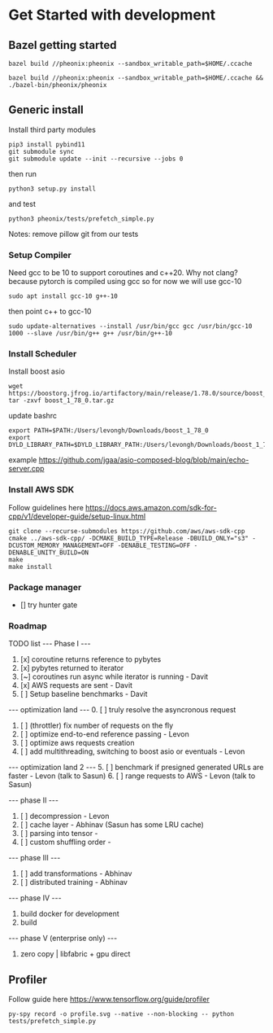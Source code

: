 # Get Started with development

## Bazel getting started

```
bazel build //pheonix:pheonix --sandbox_writable_path=$HOME/.ccache
```

```
bazel build //pheonix:pheonix --sandbox_writable_path=$HOME/.ccache && ./bazel-bin/pheonix/pheonix
```


## Generic install

Install third party modules 
```
pip3 install pybind11
git submodule sync
git submodule update --init --recursive --jobs 0
```

then run
```
python3 setup.py install
```
and test

```
python3 pheonix/tests/prefetch_simple.py
```

Notes: remove pillow git from our tests

### Setup Compiler

Need gcc to be 10 to support coroutines and c++20. Why not clang? because pytorch is compiled using gcc so for now we will use gcc-10
```
sudo apt install gcc-10 g++-10
```
then point c++ to gcc-10

```
sudo update-alternatives --install /usr/bin/gcc gcc /usr/bin/gcc-10 1000 --slave /usr/bin/g++ g++ /usr/bin/g++-10
```

### Install Scheduler

Install boost asio
```
wget https://boostorg.jfrog.io/artifactory/main/release/1.78.0/source/boost_1_78_0.tar.gz
tar -zxvf boost_1_78_0.tar.gz
```

update bashrc
```
export PATH=$PATH:/Users/levongh/Downloads/boost_1_78_0
export DYLD_LIBRARY_PATH=$DYLD_LIBRARY_PATH:/Users/levongh/Downloads/boost_1_78_0/stage/lib
```

example https://github.com/jgaa/asio-composed-blog/blob/main/echo-server.cpp

### Install AWS SDK
Follow guidelines here https://docs.aws.amazon.com/sdk-for-cpp/v1/developer-guide/setup-linux.html

```
git clone --recurse-submodules https://github.com/aws/aws-sdk-cpp
cmake ../aws-sdk-cpp/ -DCMAKE_BUILD_TYPE=Release -DBUILD_ONLY="s3" -DCUSTOM_MEMORY_MANAGEMENT=OFF -DENABLE_TESTING=OFF -DENABLE_UNITY_BUILD=ON
make
make install
```

### Package manager
- [] try hunter gate


### Roadmap

TODO list
--- Phase I ---
1. [x] coroutine returns reference to pybytes
2. [x] pybytes returned to iterator
3. [~] coroutines run async while iterator is running  - Davit
4. [x] AWS requests are sent - Davit
5. [ ] Setup baseline benchmarks - Davit

--- optimization land ---
0. [ ] truly resolve the asyncronous request 
1. [ ] (throttler) fix number of requests on the fly
2. [ ] optimize end-to-end reference passing - Levon 
3. [ ] optimize aws requests creation
4. [ ] add multithreading, switching to boost asio or eventuals - Levon

--- optimization land 2 ---
5. [ ] benchmark if presigned generated URLs are faster - Levon (talk to Sasun)
6. [ ] range requests to AWS - Levon (talk to Sasun)

--- phase II ---
1. [ ] decompression - Levon
2. [ ] cache layer - Abhinav (Sasun has some LRU cache)
3. [ ] parsing into tensor -
4. [ ] custom shuffling order - 

--- phase III ---
1. [ ] add transformations - Abhinav
2. [ ] distributed training - Abhinav

--- phase IV ---
1. build docker for development
2. build 

--- phase V (enterprise only) ---
1. zero copy | libfabric + gpu direct


## Profiler
Follow guide here https://www.tensorflow.org/guide/profiler

```
py-spy record -o profile.svg --native --non-blocking -- python tests/prefetch_simple.py
```